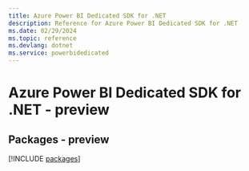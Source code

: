 ```yaml
---
title: Azure Power BI Dedicated SDK for .NET
description: Reference for Azure Power BI Dedicated SDK for .NET
ms.date: 02/29/2024
ms.topic: reference
ms.devlang: dotnet
ms.service: powerbidedicated
---
```

# Azure Power BI Dedicated SDK for .NET - preview
## Packages - preview
[!INCLUDE [packages](power-bi-dedicated-index.md)]